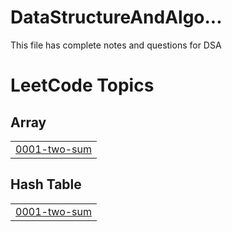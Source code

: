 # DataStructureAndAlgo...
This file has complete notes and questions for DSA

<!---LeetCode Topics Start-->
# LeetCode Topics
## Array
|  |
| ------- |
| [0001-two-sum](https://github.com/06Pranjal/DataStructureAndAlgo.../tree/master/0001-two-sum) |
## Hash Table
|  |
| ------- |
| [0001-two-sum](https://github.com/06Pranjal/DataStructureAndAlgo.../tree/master/0001-two-sum) |
<!---LeetCode Topics End-->